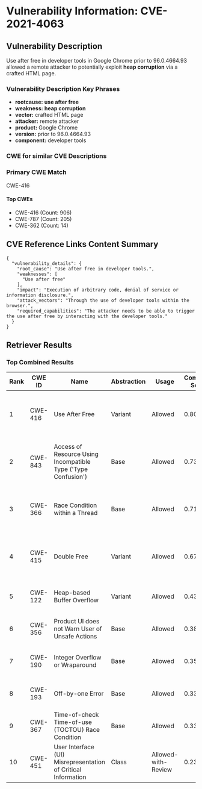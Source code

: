 # Vulnerability Information: CVE-2021-4063

## Vulnerability Description
Use after free in developer tools in Google Chrome prior to 96.0.4664.93 allowed a remote attacker to potentially exploit **heap corruption** via a crafted HTML page.

### Vulnerability Description Key Phrases
- **rootcause:** **use after free**
- **weakness:** **heap corruption**
- **vector:** crafted HTML page
- **attacker:** remote attacker
- **product:** Google Chrome
- **version:** prior to 96.0.4664.93
- **component:** developer tools

### CWE for similar CVE Descriptions
### Primary CWE Match
CWE-416

#### Top CWEs
- CWE-416 (Count: 906)
- CWE-787 (Count: 205)
- CWE-362 (Count: 14)

## CVE Reference Links Content Summary
```
{
  "vulnerability_details": {
    "root_cause": "Use after free in developer tools.",
    "weaknesses": [
      "Use after free"
    ],
    "impact": "Execution of arbitrary code, denial of service or information disclosure.",
    "attack_vectors": "Through the use of developer tools within the browser.",
    "required_capabilities": "The attacker needs to be able to trigger the use after free by interacting with the developer tools."
  }
}
```

## Retriever Results

### Top Combined Results

| Rank | CWE ID | Name | Abstraction | Usage | Combined Score | Retrievers | Individual Scores |
|------|--------|------|-------------|-------|---------------|------------|-------------------|
| 1 | CWE-416 | Use After Free | Variant | Allowed | 0.8048 | dense, sparse, graph | dense: 0.654, sparse: 0.424, graph: 0.845 |
| 2 | CWE-843 | Access of Resource Using Incompatible Type ('Type Confusion') | Base | Allowed | 0.7305 | dense, sparse, graph | dense: 0.519, sparse: 0.392, graph: 0.690 |
| 3 | CWE-366 | Race Condition within a Thread | Base | Allowed | 0.7170 | dense, sparse, graph | dense: 0.600, sparse: 0.348, graph: 0.608 |
| 4 | CWE-415 | Double Free | Variant | Allowed | 0.6740 | dense, sparse, graph | dense: 0.545, sparse: 0.292, graph: 0.812 |
| 5 | CWE-122 | Heap-based Buffer Overflow | Variant | Allowed | 0.4315 | dense, sparse | dense: 0.550, sparse: 0.336 |
| 6 | CWE-356 | Product UI does not Warn User of Unsafe Actions | Base | Allowed | 0.3867 | dense, sparse | dense: 0.519, sparse: 0.222 |
| 7 | CWE-190 | Integer Overflow or Wraparound | Base | Allowed | 0.3527 | sparse, graph | sparse: 0.241, graph: 0.602 |
| 8 | CWE-193 | Off-by-one Error | Base | Allowed | 0.3325 | dense, sparse | dense: 0.514, sparse: 0.131 |
| 9 | CWE-367 | Time-of-check Time-of-use (TOCTOU) Race Condition | Base | Allowed | 0.3309 | dense, sparse | dense: 0.509, sparse: 0.133 |
| 10 | CWE-451 | User Interface (UI) Misrepresentation of Critical Information | Class | Allowed-with-Review | 0.2348 | dense, sparse | dense: 0.526, sparse: 0.239 |

